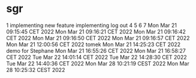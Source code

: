 # sgr
1
implementing new feature
implementing log out
4
5
6
7
Mon Mar 21 09:15:45 CET 2022
Mon Mar 21 09:16:21 CET 2022
Mon Mar 21 09:16:42 CET 2022
Mon Mar 21 09:16:50 CET 2022
Mon Mar 21 09:16:57 CET 2022
Mon Mar 21 12:00:56 CET 2022
tomek
Mon Mar 21 14:25:23 CET 2022
demo for Stephane
Mon Mar 21 16:55:26 CET 2022
Mon Mar 21 16:58:27 CET 2022
Tue Mar 22 14:01:14 CET 2022
Tue Mar 22 14:28:30 CET 2022
Tue Mar 22 14:40:36 CET 2022
Mon Mar 28 10:21:19 CEST 2022
Mon Mar 28 10:25:32 CEST 2022
